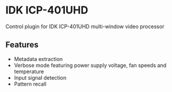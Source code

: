 # IDK ICP-401UHD

Control plugin for IDK ICP-401UHD multi-window video processor

## Features

- Metadata extraction
- Verbose mode featuring power supply voltage, fan speeds and temperature
- Input signal detection
- Pattern recall

